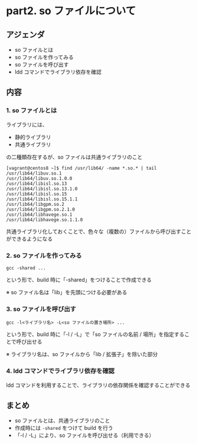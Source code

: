 # part2. so ファイルについて

## アジェンダ
- so ファイルとは
- so ファイルを作ってみる
- so ファイルを呼び出す
- ldd コマンドでライブラリ依存を確認

## 内容
### 1. so ファイルとは
ライブラリには、
- 静的ライブラリ
- 共通ライブラリ

の二種類存在するが、so ファイルは共通ライブラリのこと

```
[vagrant@centos8 ~]$ find /usr/lib64/ -name *.so.* | tail
/usr/lib64/libuv.so.1
/usr/lib64/libuv.so.1.0.0
/usr/lib64/libisl.so.13
/usr/lib64/libisl.so.13.1.0
/usr/lib64/libisl.so.15
/usr/lib64/libisl.so.15.1.1
/usr/lib64/libgpm.so.2
/usr/lib64/libgpm.so.2.1.0
/usr/lib64/libhavege.so.1
/usr/lib64/libhavege.so.1.1.0
```

共通ライブラリ化しておくことで、色々な（複数の）ファイルから呼び出すことができるようになる

### 2. so ファイルを作ってみる
```
gcc -shared ...
```
という形で、build 時に「-shared」をつけることで作成できる

※ so ファイル名は「lib」を先頭につける必要がある

### 3. so ファイルを呼び出す
```
gcc -l<ライブラリ名> -L<so ファイルの置き場所> ...
```
という形で、build 時に「-l / -L」で「so ファイルの名前 / 場所」を指定することで呼び出せる

※ ライブラリ名は、so ファイルから「lib / 拡張子」を除いた部分

### 4. ldd コマンドでライブラリ依存を確認
ldd コマンドを利用することで、ライブラリの依存関係を確認することができる

## まとめ
- so ファイルとは、共通ライブラリのこと
- 作成時には ``` -shared ``` をつけて build を行う
- 「-l / -L」により、so ファイルを呼び出せる（利用できる）
